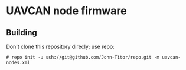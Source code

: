 UAVCAN node firmware
====================

Building
--------

Don't clone this repository direcly; use repo:

    # repo init -u ssh://git@github.com/John-Titor/repo.git -m uavcan-nodes.xml
